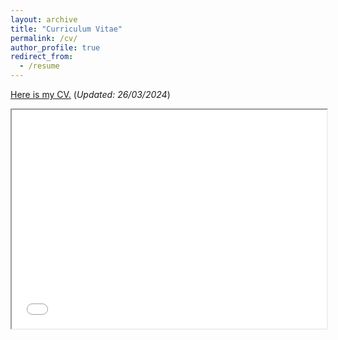 ```yaml
---
layout: archive
title: "Curriculum Vitae"
permalink: /cv/
author_profile: true
redirect_from:
  - /resume
---
```

[Here is my CV.](/files/resume2.pdf)  (*Updated: 26/03/2024*)<br />


<iframe src="/files/resume2.pdf" width="100%" height="350px">
  <p>Sorry, your browser doesn't support embedded PDFs. You can <a href="resume2.pdf">download the PDF file</a> instead.</p>
</iframe>




